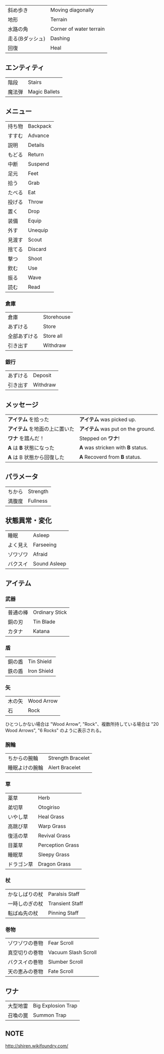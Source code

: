


|   |   |
|---|---|
| 斜め歩き | Moving diagonally |
| 地形 | Terrain |
| 水路の角 | Corner of water terrain |
| 走る(Bダッシュ) | Dashing |
| 回復 | Heal |

エンティティ
----------

|   |   |
|---|---|
| 階段 | Stairs |
| 魔法弾 | Magic Ballets |

メニュー
----------

|   |   |
|---|---|
| 持ち物 | Backpack |
| すすむ | Advance |
| 説明 | Details |
| もどる | Return |
| 中断 | Suspend |
| 足元 | Feet |
| 拾う | Grab |
| たべる | Eat |
| 投げる | Throw | 石を投げるときもこの表示 |
| 置く | Drop |
| 装備 | Equip |
| 外す | Unequip |
| 見渡す | Scout |
| 捨てる | Discard |
| 撃つ | Shoot |
| 飲む | Use |
| 振る | Wave |
| 読む | Read |

### 倉庫
|   |   |
|---|---|
| 倉庫 | Storehouse |
| あずける | Store |
| 全部あずける | Store all |
| 引き出す | Withdraw |

### 銀行
|   |   |
|---|---|
| あずける | Deposit |
| 引き出す | Withdraw |

メッセージ
----------

|   |   |
|---|---|
| **アイテム** を拾った | **アイテム** was picked up. |
| **アイテム** を地面の上に置いた | **アイテム** was put on the ground. |
| **ワナ** を踏んだ！ | Stepped on **ワナ**! |
| **A** は **B** 状態になった | **A** was stricken with **B** status. | Pit Mamel was stricken with Paralyzed status. |
| **A** は B 状態から回復した | **A** Recoverd from **B** status. | Pit Mamel recoverd from Asleep status. |

パラメータ
----------

|   |   |
|---|---|
| ちから | Strength |
| 満腹度 | Fullness |


状態異常・変化
----------

|   |   |
|---|---|
| 睡眠 | Asleep |
| よく見え | Farseeing |
| ゾワゾワ | Afraid |
| バクスイ | Sound Asleep |

アイテム
----------

### 武器
|   |   |
|---|---|
| 普通の棒 | Ordinary Stick |
| 銅の刃 | Tin Blade |
| カタナ | Katana |

### 盾
|   |   |
|---|---|
| 銅の盾 | Tin Shield |
| 鉄の盾 | Iron Shield |

### 矢
|   |   |
|---|---|
| 木の矢 | Wood Arrow |
| 石 | Rock |

ひとつしかない場合は "Wood Arrow", "Rock"、複数所持している場合は "20 Wood Arrows", "6 Rocks" のように表示される。

### 腕輪
|   |   |
|---|---|
| ちからの腕輪 | Strength Bracelet |
| 睡眠よけの腕輪 | Alert Bracelet |

### 草
|   |   |
|---|---|
| 薬草 | Herb |
| 弟切草 | Otogiriso |
| いやし草 | Heal Grass |
| 高跳び草 | Warp Grass |
| 復活の草 | Revival Grass |
| 目薬草 | Perception Grass |
| 睡眠草 | Sleepy Grass |
| ドラゴン草 | Dragon Grass |

### 杖
|   |   |
|---|---|
| かなしばりの杖 | Paralsis Staff |
| 一時しのぎの杖 | Transient Staff |
| 転ばぬ先の杖 | Pinning Staff |

### 巻物
|   |   |
|---|---|
| ゾワゾワの巻物 | Fear Scroll |
| 真空切りの巻物 | Vacuum Slash Scroll |
| バクスイの巻物 | Slumber Scroll |
| 天の恵みの巻物 | Fate Scroll |

ワナ
----------


|   |   |
|---|---|
| 大型地雷 | Big Explosion Trap |
| 召喚の罠 | Summon Trap |

NOTE
----------
http://shiren.wikifoundry.com/
